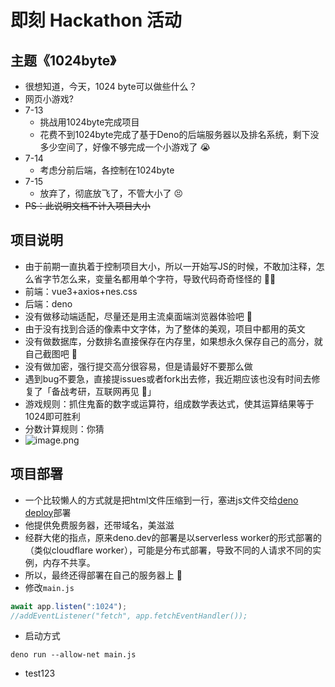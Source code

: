 # 即刻 Hackathon 活动

## 主题《1024byte》

- 很想知道，今天，1024 byte可以做些什么？
- 网页小游戏?
- 7-13
  - 挑战用1024byte完成项目
  - 花费不到1024byte完成了基于Deno的后端服务器以及排名系统，剩下没多少空间了，好像不够完成一个小游戏了 😭
- 7-14
  - 考虑分前后端，各控制在1024byte
- 7-15
  - 放弃了，彻底放飞了，不管大小了 😣
- ~~PS：此说明文档不计入项目大小~~

## 项目说明

- 由于前期一直执着于控制项目大小，所以一开始写JS的时候，不敢加注释，怎么省字节怎么来，变量名都用单个字符，导致代码奇奇怪怪的 🙏🏻
- 前端：vue3+axios+nes.css
- 后端：deno
- 没有做移动端适配，尽量还是用主流桌面端浏览器体验吧 🤕
- 由于没有找到合适的像素中文字体，为了整体的美观，项目中都用的英文
- 没有做数据库，分数排名直接保存在内存里，如果想永久保存自己的高分，就自己截图吧 📸
- 没有做加密，强行提交高分很容易，但是请最好不要那么做
- 遇到bug不要急，直接提issues或者fork出去修，我近期应该也没有时间去修复了「备战考研，互联网再见 👋」
- 游戏规则：抓住鬼畜的数字或运算符，组成数学表达式，使其运算结果等于1024即可胜利
- 分数计算规则：你猜
- ![image.png](https://tva1.sinaimg.cn/large/007e6d0Xgy1gshy37zqdgj62e81iuhdt02.jpg)

## 项目部署

- 一个比较懒人的方式就是把html文件压缩到一行，塞进js文件交给[deno deploy](https://dash.deno.com/)部署
- 他提供免费服务器，还带域名，美滋滋
- 经群大佬的指点，原来deno.dev的部署是以serverless worker的形式部署的（类似cloudflare worker），可能是分布式部署，导致不同的人请求不同的实例，内存不共享。
- 所以，最终还得部署在自己的服务器上 🥲
- 修改`main.js`

```js
await app.listen(":1024");
//addEventListener("fetch", app.fetchEventHandler());
```

- 启动方式

```shell
deno run --allow-net main.js
```

- test123
